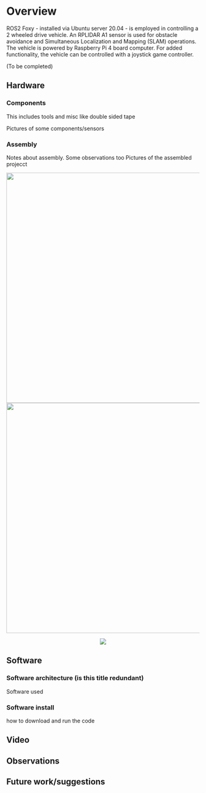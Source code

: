 # Overview
ROS2 Foxy - installed via Ubuntu server 20.04 - is employed in controlling a 2 wheeled drive vehicle. An RPLIDAR A1 sensor is used for obstacle avoidance and Simultaneous Localization and Mapping (SLAM) operations. The vehicle is powered by Raspberry Pi 4 board computer. For added functionality, the vehicle can be controlled with a joystick game controller.

(To be completed) 

## Hardware

### Components
This includes tools and misc like double sided tape

Pictures of some components/sensors

### Assembly
Notes about assembly. Some observations too
Pictures of the assembled projecct


<img src=images/side.jpg width="600">
<img src=images/top.jpg width="600">

<p align="center">
  <img src=images/bottom.jpg>
</p>

## Software

### Software architecture (is this title redundant)
Software used

### Software install
how to download and run the code

## Video

## Observations


## Future work/suggestions






